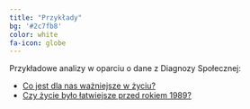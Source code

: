 ```yaml
---
title: "Przykłady"
bg: '#2c7fb8'
color: white
fa-icon: globe
---
```


Przykładowe analizy w oparciu o dane z Diagnozy Społecznej:

* [Co jest dla nas ważniejsze w życiu?](http://smarterpoland.pl/index.php/2014/11/diagnoza-spoleczna-2013-a-co-jest-dla-nas-wazniejsze-w-zyciu/)
* [Czy życie było łatwiejsze przed rokiem 1989?](http://szychtawdanych.pl/?p=424)
